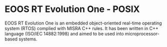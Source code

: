 # EOOS RT Evolution One - POSIX
EOOS RT Evolution One is an embedded object-oriented real-time operating system (RTOS) complied with MISRA C++ rules. It has been written in C++ language (ISO/IEC 14882:1998) and aimed to be used into microprocessor-based systems.
